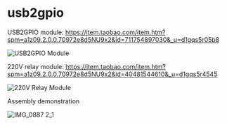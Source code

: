 # usb2gpio

USB2GPIO module: https://item.taobao.com/item.htm?spm=a1z09.2.0.0.70972e8d5NU9x2&id=711754897030&_u=d1gqs5r05b8

![USB2GPIO Module](https://gd4.alicdn.com/imgextra/i4/3331831533/O1CN01LfK7C61NC9zs3vy7I_!!3331831533.jpg)


220V relay module: https://item.taobao.com/item.htm?spm=a1z09.2.0.0.70972e8d5NU9x2&id=40481544610&_u=d1gqs5r4545

![220V Relay Module](https://gd1.alicdn.com/imgextra/i1/1754311986/TB2RzSWbY1J.eBjSspnXXbUeXXa_!!1754311986.jpg)

Assembly demonstration

![IMG_0887 2_1](https://github.com/tonyyang1029/usb2gpio/assets/26613837/7d60d370-4b67-4839-9c44-d7ee743cfd7b)
